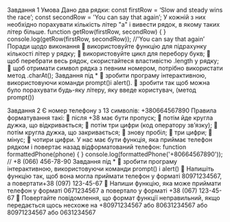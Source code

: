 Завдання 1
Умова
Дано два рядки:
const firstRow = ‘Slow and steady wins the race’;
const secondRow = &#39;You can say that again’;
У кожній з них необхідно порахувати кількість літер &quot;a&quot; і вивести рядок, в
якому таких літер більше.
function getRow(firstRow, secondRow) {
}
console.log(getRow(firstRow, secondRow)); //&#39;You can say that again’
Поради щодо виконання
 використовуйте функцію для підрахунку кількості літер у рядку;
 використовуйте цикл для перебору букв;
 щоб перебрати весь рядок, скористайтеся властивістю .length у рядку;
 щоб отримати символ рядка з певним номером, потрібно використати
метод .charAt();
Завдання під *
 зробити програму інтерактивною, використовуючи команди prompt()і
alert().
 зробити так щоб можна було порахувати будь-яку літеру, яку введе
користувач, (метод prompt())

Завдання 2
Є номер телефону з 13 символів: +380664567890
Правила форматування такі:
 після +38 має бути пропуск;
 потім йде кругла дужка, що відкривається;
 потім три цифри (код оператору зв’язку);
 потім кругла дужка, що закривається;
 знову пробіл;
 три цифри;
 мінус;
 чотири цифри.
У нас має бути функція, яка приймає телефон рядком і повертає назад
відформатований телефон:
function formattedPhone(phone) {
}
console.log(formattedPhone(&#39;+80664567890&#39;)); // +8 (066) 456-78-90
Завдання під *
 зробити програму інтерактивною, використовуючи команди prompt() і
alert()
 Напишіть функцію так, щоб вона могла приймати телефон у форматі
80971234567, а повертати+38 (097) 123-45-67
 Напиши функцію, яка може приймати телефон у форматі 0671234567 а
повертало у форматі +38 (067) 123-45-67
 Повертайте повідомлення, що формат функції неправильний, якщо
передається щось несхоже на +80971234567 або 80631234567 або
80971234567 або 0631234567
